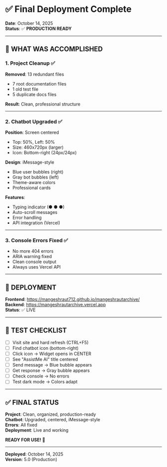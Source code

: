 # ✅ Final Deployment Complete

**Date**: October 14, 2025  
**Status**: ✅ **PRODUCTION READY**

---

## 🎊 WHAT WAS ACCOMPLISHED

### 1. Project Cleanup ✅
**Removed**: 13 redundant files
- 7 root documentation files
- 1 old test file  
- 5 duplicate docs files

**Result**: Clean, professional structure

---

### 2. Chatbot Upgraded ✅

**Position**: Screen centered
- Top: 50%, Left: 50%
- Size: 460x720px (larger)
- Icon: Bottom-right (24px/24px)

**Design**: iMessage-style
- Blue user bubbles (right)
- Gray bot bubbles (left)
- Theme-aware colors
- Professional cards

**Features**:
- Typing indicator (● ● ●)
- Auto-scroll messages
- Error handling
- API integration (Vercel)

---

### 3. Console Errors Fixed ✅
- No more 404 errors
- ARIA warning fixed
- Clean console output
- Always uses Vercel API

---

## 🚀 DEPLOYMENT

**Frontend**: https://mangeshraut712.github.io/mangeshrautarchive/  
**Backend**: https://mangeshrautarchive.vercel.app  
**Status**: ✅ LIVE

---

## 🧪 TEST CHECKLIST

- [ ] Visit site and hard refresh (CTRL+F5)
- [ ] Find chatbot icon (bottom-right)
- [ ] Click icon → Widget opens in CENTER
- [ ] See "AssistMe AI" title centered
- [ ] Send message → Blue bubble appears
- [ ] Get response → Gray bubble appears
- [ ] Check console → No errors
- [ ] Test dark mode → Colors adapt

---

## ✅ FINAL STATUS

**Project**: Clean, organized, production-ready  
**Chatbot**: Upgraded, centered, iMessage-style  
**Errors**: All fixed  
**Deployment**: Live and working  

**READY FOR USE!** 🎉

---

**Deployed**: October 14, 2025  
**Version**: 5.0 (Production)
